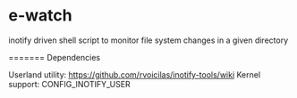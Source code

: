 e-watch
=======

inotify driven shell script to monitor file system changes in a given directory

=======
Dependencies

Userland utility: https://github.com/rvoicilas/inotify-tools/wiki
Kernel support: CONFIG_INOTIFY_USER
